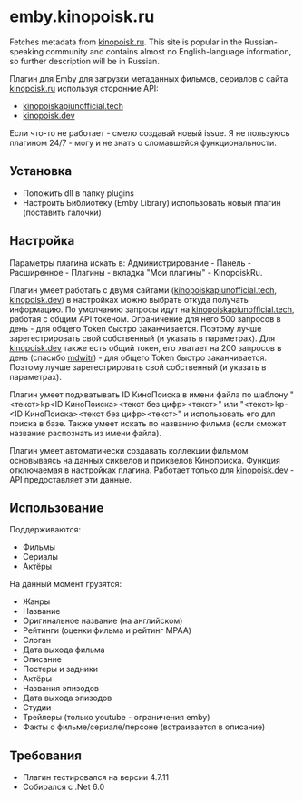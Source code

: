 # emby.kinopoisk.ru

Fetches metadata from [kinopoisk.ru](https://www.kinopoisk.ru). This site is popular in the Russian-speaking community and contains almost no English-language information, so further description will be in Russian.

Плагин для Emby для загрузки метаданных фильмов, сериалов с сайта [kinopoisk.ru](https://www.kinopoisk.ru) используя сторонние API:
- [kinopoiskapiunofficial.tech](https://kinopoiskapiunofficial.tech)
- [kinopoisk.dev](https://kinopoisk.dev)

Если что-то не работает - смело создавай новый issue. Я не пользуюсь плагином 24/7 - могу и не знать о сломавшейся функциональности.

## Установка

* Положить dll в папку plugins
* Настроить Библиотеку (Emby Library) использовать новый плагин (поставить галочки)

## Настройка

Параметры плагина искать в: Администрирование - Панель - Расширенное - Плагины - вкладка "Мои плагины" - KinopoiskRu.

Плагин умеет работать с двумя сайтами ([kinopoiskapiunofficial.tech](https://kinopoiskapiunofficial.tech), [kinopoisk.dev](https://kinopoisk.dev)) в настройках можно выбрать откуда получать информацию. По умолчанию запросы идут на [kinopoiskapiunofficial.tech](https://kinopoiskapiunofficial.tech), работая с общим API токеном. Ограничение для него 500 запросов в день - для общего Token быстро заканчивается. Поэтому лучше зарегестрировать свой собственный (и указать в параметрах). Для [kinopoisk.dev](https://kinopoisk.dev) также есть общий токен, его хватает на 200 запросов в день (спасибо [mdwitr](https://github.com/mdwitr0)) - для общего Token быстро заканчивается. Поэтому лучше зарегестрировать свой собственный (и указать в параметрах).

Плагин умеет подхватывать ID КиноПоиска в имени файла по шаблону "<текст>kp<ID КиноПоиска><текст без цифр><текст>" или "<текст>kp-<ID КиноПоиска><текст без цифр><текст>" и использовать его для поиска в базе. Также умеет искать по названию фильма (если сможет название распознать из имени файла).

Плагин умеет автоматически создавать коллекции фильмом основываясь на данных сиквелов и приквелов Кинопоиска. Функция отключаемая в настройках плагина. Работает только для [kinopoisk.dev](https://kinopoisk.dev) - API предоставляет эти данные.

## Использование

Поддерживаются:

- Фильмы
- Сериалы
- Актёры

На данный момент грузятся:

- Жанры
- Название
- Оригинальное название (на английском)
- Рейтинги (оценки фильма и рейтинг MPAA)
- Слоган
- Дата выхода фильма
- Описание
- Постеры и задники
- Актёры
- Названия эпизодов
- Дата выхода эпизодов
- Студии
- Трейлеры (только youtube - ограничения emby)
- Факты о фильме/сериале/персоне (встраивается в описание)

## Требования

* Плагин тестировался на версии 4.7.11
* Собирался c .Net 6.0
